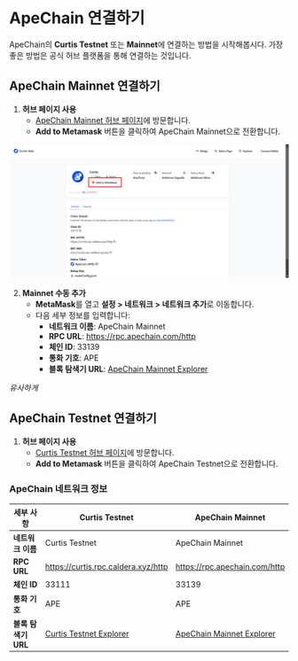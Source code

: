 # ApeChain 연결하기

ApeChain의 **Curtis Testnet** 또는 **Mainnet**에 연결하는 방법을 시작해봅시다. 가장 좋은 방법은 공식 허브 플랫폼을 통해 연결하는 것입니다.

## **ApeChain Mainnet 연결하기**
1. **허브 페이지 사용**
   - [ApeChain Mainnet 허브 페이지](https://apechain.hub.caldera.xyz/)에 방문합니다.
   - **Add to Metamask** 버튼을 클릭하여 ApeChain Mainnet으로 전환합니다.

![](https://raw.githubusercontent.com/POLearn/build-on-apechain/refs/heads/master/content/assets/images/network_page.png)

2. **Mainnet 수동 추가**
   - **MetaMask**를 열고 **설정 > 네트워크 > 네트워크 추가**로 이동합니다.
   - 다음 세부 정보를 입력합니다:
     - **네트워크 이름**: ApeChain Mainnet
     - **RPC URL**: https://rpc.apechain.com/http
     - **체인 ID**: 33139
     - **통화 기호**: APE
     - **블록 탐색기 URL**: [ApeChain Mainnet Explorer](https://apescan.io/)

*유사하게*
## **ApeChain Testnet 연결하기**
1. **허브 페이지 사용**
   - [Curtis Testnet 허브 페이지](https://curtis.hub.caldera.xyz/)에 방문합니다.
   - **Add to Metamask** 버튼을 클릭하여 ApeChain Testnet으로 전환합니다.

### **ApeChain 네트워크 정보**

| **세부 사항**       | **Curtis Testnet**                  | **ApeChain Mainnet**             |
|----------------------|-------------------------------------|----------------------------------|
| **네트워크 이름**    | Curtis Testnet                     | ApeChain Mainnet                |
| **RPC URL**          | https://curtis.rpc.caldera.xyz/http  | https://rpc.apechain.com/http   |
| **체인 ID**          | 33111                               | 33139                            |
| **통화 기호**        | APE                                 | APE                              |
| **블록 탐색기 URL**  | [Curtis Testnet Explorer](https://curtis.apescan.io/) | [ApeChain Mainnet Explorer](https://apescan.io/) |